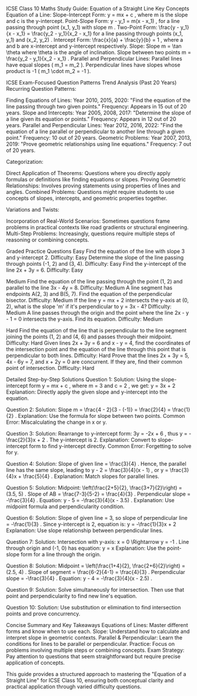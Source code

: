 
ICSE Class 10 Maths Study Guide: Equation of a Straight Line
Key Concepts
Equation of a Line: 
Slope-Intercept Form: 
y = mx + c
, where 
m
 is the slope and 
c
 is the y-intercept.
Point-Slope Form: 
y - y_1 = m(x - x_1)
, for a line passing through point 
(x_1, y_1)
 with slope 
m
.
Two-Point Form: 
\frac{y - y_1}{x - x_1} = \frac{y_2 - y_1}{x_2 - x_1}
 for a line passing through points 
(x_1, y_1)
 and 
(x_2, y_2)
.
Intercept Form: 
\frac{x}{a} + \frac{y}{b} = 1
, where 
a
 and 
b
 are x-intercept and y-intercept respectively.
Slope: 
Slope 
m = \tan \theta
 where 
\theta
 is the angle of inclination.
Slope between two points 
m = \frac{y_2 - y_1}{x_2 - x_1}
.
Parallel and Perpendicular Lines:
Parallel lines have equal slopes (
m_1 = m_2
).
Perpendicular lines have slopes whose product is -1 (
m_1 \cdot m_2 = -1
).

ICSE Exam-Focused Question Patterns
Trend Analysis (Past 20 Years)
Recurring Question Patterns:

Finding Equations of Lines:
Year 2010, 2015, 2020: "Find the equation of the line passing through two given points." 
Frequency: Appears in 15 out of 20 years.
Slope and Intercepts:
Year 2005, 2008, 2017: "Determine the slope of a line given its equation or points."
Frequency: Appears in 12 out of 20 years.
Parallel and Perpendicular Lines:
Year 2012, 2016, 2022: "Find the equation of a line parallel or perpendicular to another line through a given point."
Frequency: 10 out of 20 years.
Geometric Problems:
Year 2007, 2013, 2019: "Prove geometric relationships using line equations."
Frequency: 7 out of 20 years.

Categorization:

Direct Application of Theorems: Questions where you directly apply formulas or definitions like finding equations or slopes.
Proving Geometric Relationships: Involves proving statements using properties of lines and angles.
Combined Problems: Questions might require students to use concepts of slopes, intercepts, and geometric properties together.

Variations and Twists:

Incorporation of Real-World Scenarios: Sometimes questions frame problems in practical contexts like road gradients or structural engineering.
Multi-Step Problems: Increasingly, questions require multiple steps of reasoning or combining concepts.

Graded Practice Questions
Easy
Find the equation of the line with slope 3 and y-intercept 2.
Difficulty: Easy
Determine the slope of the line passing through points (-1, 2) and (3, 4).
Difficulty: Easy
Find the y-intercept of the line 2x + 3y = 6.
Difficulty: Easy

Medium
Find the equation of the line passing through the point (1, 2) and parallel to the line 3x - 4y = 8.
Difficulty: Medium
A line segment has endpoints A(2, 3) and B(5, 7). Find the equation of the perpendicular bisector.
Difficulty: Medium
If the line y = mx + 2 intersects the y-axis at (0, 2), what is the slope 'm' if it's perpendicular to y = 3x - 4?
Difficulty: Medium
A line passes through the origin and the point where the line 2x - y - 1 = 0 intersects the y-axis. Find its equation.
Difficulty: Medium

Hard
Find the equation of the line that is perpendicular to the line segment joining the points (1, 2) and (4, 6) and passes through their midpoint.
Difficulty: Hard
Given lines 2x + 3y = 6 and x - y = 4, find the coordinates of the intersection point and the equation of the line through this point that is perpendicular to both lines.
Difficulty: Hard
Prove that the lines 2x + 3y = 5, 4x - 6y = 7, and x + 2y = 0 are concurrent. If they are, find their common point of intersection.
Difficulty: Hard

Detailed Step-by-Step Solutions
Question 1:
Solution: 
Using the slope-intercept form 
y = mx + c
, where 
m = 3
 and 
c = 2
, we get:
y = 3x + 2
Explanation: Directly apply the given slope and y-intercept into the equation.

Question 2:
Solution: 
Slope 
m = \frac{4 - 2}{3 - (-1)} = \frac{2}{4} = \frac{1}{2}
.
Explanation: Use the formula for slope between two points. 
Common Error: Miscalculating the change in x or y.

Question 3:
Solution: 
Rearrange to y-intercept form: 
3y = -2x + 6
, thus 
y = -\frac{2}{3}x + 2
. The y-intercept is 2.
Explanation: Convert to slope-intercept form to find y-intercept directly.
Common Error: Forgetting to solve for y.

Question 4:
Solution: 
Slope of given line = 
\frac{3}{4}
. Hence, the parallel line has the same slope, leading to 
y - 2 = \frac{3}{4}(x - 1)
, or 
y = \frac{3}{4}x + \frac{5}{4}
.
Explanation: Match slopes for parallel lines.

Question 5:
Solution: 
Midpoint: 
\left(\frac{2+5}{2}, \frac{3+7}{2}\right) = (3.5, 5)
.
Slope of AB = 
\frac{7-3}{5-2} = \frac{4}{3}
. Perpendicular slope = 
-\frac{3}{4}
.
Equation: 
y - 5 = -\frac{3}{4}(x - 3.5)
.
Explanation: Use midpoint formula and perpendicularity condition.

Question 6:
Solution: 
Slope of given line = 3, so slope of perpendicular line = 
-\frac{1}{3}
. Since y-intercept is 2, equation is:
y = -\frac{1}{3}x + 2
Explanation: Use slope relationship between perpendicular lines.

Question 7:
Solution: 
Intersection with y-axis: 
x = 0 \Rightarrow y = -1
. Line through origin and (-1, 0) has equation:
y = x
Explanation: Use the point-slope form for a line through the origin.

Question 8:
Solution: 
Midpoint = 
\left(\frac{1+4}{2}, \frac{2+6}{2}\right) = (2.5, 4)
.
Slope of segment = 
\frac{6-2}{4-1} = \frac{4}{3}
. Perpendicular slope = 
-\frac{3}{4}
.
Equation: 
y - 4 = -\frac{3}{4}(x - 2.5)
.

Question 9:
Solution: 
Solve simultaneously for intersection. Then use that point and perpendicularity to find new line's equation.

Question 10:
Solution: 
Use substitution or elimination to find intersection points and prove concurrency.

Concise Summary and Key Takeaways
Equations of Lines: Master different forms and know when to use each.
Slope: Understand how to calculate and interpret slope in geometric contexts.
Parallel & Perpendicular: Learn the conditions for lines to be parallel or perpendicular.
Practice: Focus on problems involving multiple steps or combining concepts.
Exam Strategy: Pay attention to questions that seem straightforward but require precise application of concepts.

This guide provides a structured approach to mastering the "Equation of a Straight Line" for ICSE Class 10, ensuring both conceptual clarity and practical application through varied difficulty questions.